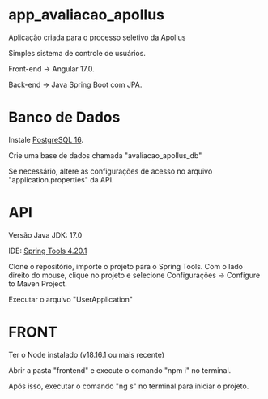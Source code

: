 # app_avaliacao_apollus
Aplicação criada para o processo seletivo da Apollus

Simples sistema de controle de usuários.

Front-end -> Angular 17.0.

Back-end -> Java Spring Boot com JPA.

# Banco de Dados
Instale <a href="https://www.postgresql.org/download/">PostgreSQL 16</a>.

Crie uma base de dados chamada "avaliacao_apollus_db"

Se necessário, altere as configurações de acesso no arquivo "application.properties" da API.

# API
Versão Java JDK: 17.0

IDE: <a href="https://spring.io/tools">Spring Tools 4.20.1</a>

Clone o repositório, importe o projeto para o Spring Tools. Com o lado direito do mouse, clique no projeto e selecione Configurações -> Configure to Maven Project.

Executar o arquivo "UserApplication"

# FRONT
Ter o Node instalado (v18.16.1 ou mais recente)

Abrir a pasta "frontend" e execute o comando "npm i" no terminal. 

Após isso, executar o comando "ng s" no terminal para iniciar o projeto.


